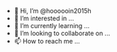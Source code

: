 - 👋 Hi, I’m @hoooooin2015h
- 👀 I’m interested in ...
- 🌱 I’m currently learning ...
- 💞️ I’m looking to collaborate on ...
- 📫 How to reach me ...

<!---
hoooooin2015h/hoooooin2015h is a ✨ special ✨ repository because its `README.md` (this file) appears on your GitHub profile.
You can click the Preview link to take a look at your changes.
--->
